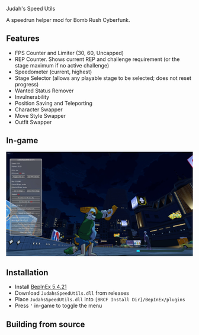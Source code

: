  Judah's Speed Utils

A speedrun helper mod for Bomb Rush Cyberfunk.

## Features

- FPS Counter and Limiter (30, 60, Uncapped)
- REP Counter. Shows current REP and challenge requirement (or the stage maximum if no active challenge)
- Speedometer (current, highest)
- Stage Selector (allows any playable stage to be selected; does not reset progress)
- Wanted Status Remover
- Invulnerability
- Position Saving and Teleporting
- Character Swapper
- Move Style Swapper
- Outfit Swapper

## In-game

![Screenshot](screenshot.jpg)

## Installation

- Install [BepInEx 5.4.21](https://github.com/BepInEx/BepInEx/releases/tag/v5.4.21)
- Download `JudahsSpeedUtils.dll` from releases
- Place `JudahsSpeedUtils.dll` into `[BRCF Install Dir]/BepInEx/plugins`
- Press `'` in-game to toggle the menu

## Building from source

